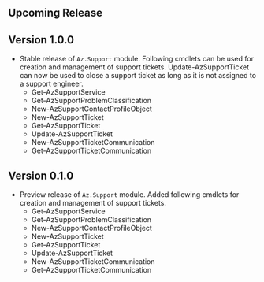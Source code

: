 <!--
    Please leave this section at the top of the change log.

    Changes for the upcoming release should go under the section titled "Upcoming Release", and should adhere to the following format:

    ## Upcoming Release
    * Overview of change #1
        - Additional information about change #1
    * Overview of change #2
        - Additional information about change #2
        - Additional information about change #2
    * Overview of change #3
    * Overview of change #4
        - Additional information about change #4

    ## YYYY.MM.DD - Version X.Y.Z (Previous Release)
    * Overview of change #1
        - Additional information about change #1
-->

## Upcoming Release

## Version 1.0.0
* Stable release of `Az.Support` module. Following cmdlets can be used for creation and management of support tickets. Update-AzSupportTicket can now be used to close a support ticket as long as it is not assigned to a support engineer.
    - Get-AzSupportService
    - Get-AzSupportProblemClassification
    - New-AzSupportContactProfileObject
    - New-AzSupportTicket
    - Get-AzSupportTicket
    - Update-AzSupportTicket
    - New-AzSupportTicketCommunication
    - Get-AzSupportTicketCommunication

## Version 0.1.0
* Preview release of `Az.Support` module. Added following cmdlets for creation and management of support tickets.
    - Get-AzSupportService
    - Get-AzSupportProblemClassification
    - New-AzSupportContactProfileObject
    - New-AzSupportTicket
    - Get-AzSupportTicket
    - Update-AzSupportTicket
    - New-AzSupportTicketCommunication
    - Get-AzSupportTicketCommunication

